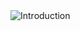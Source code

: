 <div>
<img src="https://github.com/unmani-shinde/unmani-shinde/assets/95737452/64472f10-820b-4773-8451-30f1a63c88d2" alt="Introduction"/>
</div>





